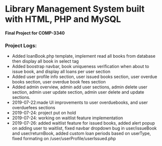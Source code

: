 
# Library Management System built with HTML, PHP and MySQL
#### Final Project for COMP-3340




### Project Logs:
* Added loanBook.php template, implement read all books from database then display all book in select tag 
* Added boostrap navbar, book uniqueness verification when about to issue book, and display all loans per user section
* Added user profile info section, user issued books section, user overdue books section, user overdue book fees section
* Added admin overview, admin add user sections, admin delete user section, admin user update section, admin user delete and update sections.
* 2019-07-22:made UI improvements to user overduebooks, and user overduefees sections
* 2019-07-24: project put on hold
* 2019-07-24: working on waitlist feature implementation
* 2019-07-26: added waitlist feature for issued books, added alert popup on adding user to waitlist, fixed navbar dropdown bug in user/issueBook and user/returnBook, added custom loan periods based on userType, fixed formating on /user/userProfile/userIssued.php
